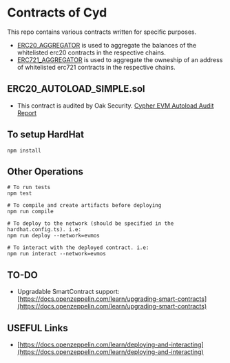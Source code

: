 # Contracts of Cyd

This repo contains various contracts written for specific purposes.

-   [ERC20_AGGREGATOR](./contracts/ERC20_AGGREGATOR.sol) is used to aggregate the balances of the whitelisted erc20 contracts in the respective chains.
-   [ERC721_AGGREGATOR](./contracts/ERC721_AGGREGATOR.sol) is used to aggregate the owneship of an address of whitelisted erc721 contracts in the respective chains.

## ERC20_AUTOLOAD_SIMPLE.sol

-   This contract is audited by Oak Security. [Cypher EVM Autoload Audit Report](https://github.com/oak-security/audit-reports/blob/main/Cypher%20Wallet/2024-08-08%20Audit%20Report%20-%20Cypher%20Autoload%20Simple%20v1.0.pdf)

## To setup HardHat

```shell
npm install
```

## Other Operations

```shell
# To run tests
npm test

# To compile and create artifacts before deploying
npm run compile

# To deploy to the network (should be specified in the hardhat.config.ts). i.e:
npm run deploy --network=evmos

# To interact with the deployed contract. i.e:
npm run interact --network=evmos
```

## TO-DO

-   Upgradable SmartContract support: [https://docs.openzeppelin.com/learn/upgrading-smart-contracts](https://docs.openzeppelin.com/learn/upgrading-smart-contracts)

## USEFUL Links

-   [https://docs.openzeppelin.com/learn/deploying-and-interacting](https://docs.openzeppelin.com/learn/deploying-and-interacting)

